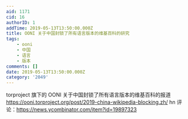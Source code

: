 ```yaml
---
aid: 1171
cid: 16
authorID: 1
addTime: 2019-05-13T13:50:00.000Z
title: OONI 关于中国封锁了所有语言版本的维基百科的研究
tags:
    - ooni
    - 中国
    - 语言
    - 版本
comments: []
date: 2019-05-13T13:50:00.000Z
category: '2049'
---
```


torproject 旗下的 OONI 关于中国封锁了所有语言版本的维基百科的报道 https://ooni.torproject.org/post/2019-china-wikipedia-blocking.zh/ hn 评论：https://news.ycombinator.com/item?id=19897323
